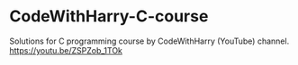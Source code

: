 # CodeWithHarry-C-course
Solutions for C programming course by CodeWithHarry (YouTube) channel. https://youtu.be/ZSPZob_1TOk
